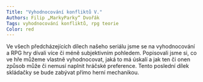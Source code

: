 ```yaml
---
Title: "Vyhodnocování konfliktů V."
Authors: Filip „MarkyParky“ Dvořák
Tags: vyhodnocování konfliktů, rpg teorie
Color: red
---
```

Ve všech předcházejících dílech našeho seriálu jsme se na vyhodnocování a RPG hry dívali více či méně subjektivním pohledem. Popisovali jsme si, co ve hře můžeme vlastně vyhodnocovat, jaká to má úskalí a jak ten či onen způsob může či nemusí naplnit hráčské preference. Tento poslední dílek skládačky se bude zabývat přímo herní mechanikou.

